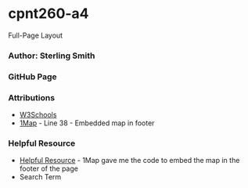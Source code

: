 # cpnt260-a4
Full-Page Layout

### Author: Sterling Smith

### GitHub Page

### Attributions
- [W3Schools](https://www.w3schools.com/)
- [1Map](https://1map.com/map-embed) - Line 38 - Embedded map in footer

### Helpful Resource
- [Helpful Resource](https://1map.com/map-embed) - 1Map gave me the code to embed the map in the footer of the page
- Search Term 
